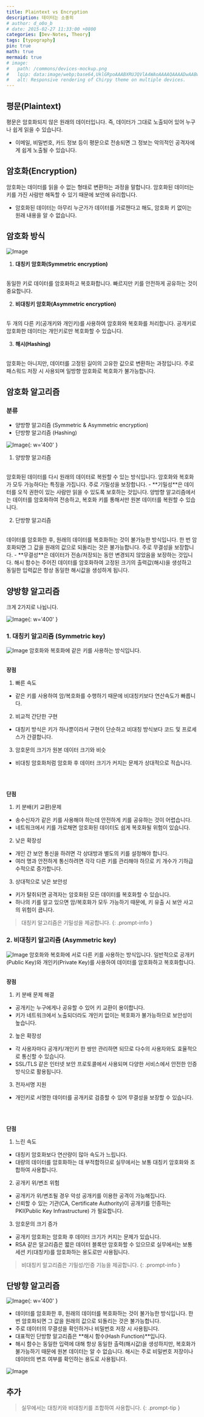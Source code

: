 ```yaml
---
title: Plaintext vs Encryption
description: 데이터는 소중히
# author: d_o0o_b
# date: 2015-02-27 11:33:00 +0800
categories: [Dev-Notes, Theory]
tags: [typography]
pin: true
math: true
mermaid: true
# image:
#   path: /commons/devices-mockup.png
#   lqip: data:image/webp;base64,UklGRpoAAABXRUJQVlA4WAoAAAAQAAAADwAABwAAQUxQSDIAAAARL0AmbZurmr57yyIiqE8oiG0bejIYEQTgqiDA9vqnsUSI6H+oAERp2HZ65qP/VIAWAFZQOCBCAAAA8AEAnQEqEAAIAAVAfCWkAALp8sF8rgRgAP7o9FDvMCkMde9PK7euH5M1m6VWoDXf2FkP3BqV0ZYbO6NA/VFIAAAA
#   alt: Responsive rendering of Chirpy theme on multiple devices.
---
```


## 평문(Plaintext)
평문은 암호화되지 않은 원래의 데이터입니다. 즉, 데이터가 그대로 노출되어 있어 누구나 쉽게 읽을 수 있습니다.
- 이메일, 비밀번호, 카드 정보 등이 평문으로 전송되면 그 정보는 악의적인 공격자에게 쉽게 노출될 수 있습니다.

## 암호화(Encryption)
암호화는 데이터를 읽을 수 없는 형태로 변환하는 과정을 말합니다. 암호화된 데이터는 키를 가진 사람만 해독할 수 있기 때문에 보안에 유리합니다.
- 암호화된 데이터는 아무리 누군가가 데이터를 가로챈다고 해도, 암호화 키 없이는 원래 내용을 알 수 없습니다.

## 암호화 방식
![Image](https://github.com/user-attachments/assets/7607e624-d0b1-4650-8eb6-df81a7da8c72?raw=true)


1. **대칭키 암호화(Symmetric encryption)**
<br/>
동일한 키로 데이터를 암호화하고 복호화합니다. 빠르지만 키를 안전하게 공유하는 것이 중요합니다.

2. **비대칭키 암호화(Asymmetric encryption)**
<br/>
두 개의 다른 키(공개키와 개인키)를 사용하여 암호화와 복호화를 처리합니다. 공개키로 암호화한 데이터는 개인키로만 복호화할 수 있습니다.


3. **해시(Hashing)**
<br/>
암호화는 아니지만, 데이터를 고정된 길이의 고유한 값으로 변환하는 과정입니다. 주로 패스워드 저장 시 사용되며 일방향 암호화로 복호화가 불가능합니다.



## 암호화 알고리즘

### 분류
- 양방향 알고리즘 (Symmetric & Asymmetric encryption)
- 단방향 알고리즘 (Hashing)

![Image](https://github.com/user-attachments/assets/c54264b1-8a3a-49ba-bc6c-d4168b641f57?raw=true){: w='400' }


1. 양방향 알고리즘
<br/>
암호화된 데이터를 다시 원래의 데이터로 복원할 수 있는 방식입니다. 암호화와 복호화가 모두 가능하다는 특징을 가집니다.
주로 기밀성을 보장합니다.
 - **기밀성**은 데이터를 오직 권한이 있는 사람만 읽을 수 있도록 보호하는 것입니다. 양방향 알고리즘에서는 데이터를 암호화하여 전송하고, 복호화 키를 통해서만 원본 데이터를 복원할 수 있습니다.

2. 단방향 알고리즘
<br/>
데이터를 암호화한 후, 원래의 데이터를 복호화하는 것이 불가능한 방식입니다. 한 번 암호화되면 그 값을 원래의 값으로 되돌리는 것은 불가능합니다.
주로 무결성을 보장합니다.
 - **무결성**은 데이터가 전송/저장되는 동안 변경되지 않았음을 보장하는 것입니다. 해시 함수는 주어진 데이터를 암호화하여 고정된 크기의 출력값(해시)을 생성하고 동일한 입력값은 항상 동일한 해시값을 생성하게 됩니다.

## 양방향 알고리즘
크게 2가지로 나뉩니다.

![Image](https://github.com/user-attachments/assets/a1aff6eb-2157-4c15-b395-258537f1ad3d?raw=true){: w='400' }




### 1. 대칭키 알고리즘 (Symmetric key)

![Image](https://github.com/user-attachments/assets/c932d544-92c2-4834-acd7-96006da2b23b?raw=true)
암호화와 복호화에 같은 키를 사용하는 방식입니다.
<br/>
<br/>

**장점**
1. 빠른 속도
- 같은 키를 사용하여 암/복호화를 수행하기 때문에 비대칭키보다 연산속도가 빠릅니다.
<!-- - 특히, AES, DES 같은 알고리즘은 하드웨어 가속을 활용하여 빠른 암호화를 지원한다. -->

2. 비교적 간단한 구현
- 대칭키 방식은 키가 하나뿐이라서 구현이 단순하고 비대칭 방식보다 코드 및 프로세스가 간결합니다.

3. 암호문의 크기가 원본 데이터 크기와 비슷
- 비대칭 암호화처럼 암호화 후 데이터 크기가 커지는 문제가 상대적으로 적습니다.

<br/>
<br/>

**단점**
1. 키 분배(키 교환)문제
- 송수신자가 같은 키를 사용해야 하는데 안전하게 키를 공유하는 것이 어렵습니다.
- 네트워크에서 키를 가로채면 암호화된 데이터도 쉽게 복호화될 위험이 있습니다.
<!-- - 그래서, Diffie-Hellman 키 교환 같은 보안 프로토콜이 필요하다. -->

2. 낮은 확장성
- 개인 간 보안 통신을 하려면 각 상대방과 별도의 키를 설정해야 합니다.
- 여러 명과 안전하게 통신하려면 각각 다른 키를 관리해야 하므로 키 개수가 기하급수적으로 증가합니다.
<!-- - 기업 환경에서는 키 관리 시스템(Key Management System, KMS)이 필수적으로 필요해진다. -->

3. 상대적으로 낮은 보안성
- 키가 탈취되면 공격자는 암호화된 모든 데이터를 복호화할 수 있습니다.
- 하나의 키를 알고 있으면 암/복호화가 모두 가능하기 때문에, 키 유출 시 보안 사고의 위험이 큽니다.



> 대칭키 알고리즘은 기밀성을 제공합니다.
{: .prompt-info }



### 2. 비대칭키 알고리즘 (Asymmetric key)

![Image](https://github.com/user-attachments/assets/8041238d-250c-485e-91f0-b55095686cf3?raw=true)
암호화와 복호화에 서로 다른 키를 사용하는 방식입니다. 일반적으로 공개키(Public Key)와 개인키(Private Key)를 사용하여 데이터를 암호화하고 복호화합니다.
<br/>
<br/>

**장점**
1. 키 분배 문제 해결
- 공개키는 누구에게나 공유할 수 있어 키 교환이 용이합니다.
- 키가 네트워크에서 노출되더라도 개인키 없이는 복호화가 불가능하므로 보안성이 높습니다.

2. 높은 확장성
- 각 사용자마다 공개키/개인키 한 쌍만 관리하면 되므로 다수의 사용자와도 효율적으로 통신할 수 있습니다.
- SSL/TLS 같은 인터넷 보안 프로토콜에서 사용되며 다양한 서비스에서 안전한 인증 방식으로 활용됩니다.

3. 전자서명 지원
- 개인키로 서명한 데이터를 공개키로 검증할 수 있어 무결성을 보장할 수 있습니다.

<br/>
<br/>

**단점**
1. 느린 속도
- 대칭키 암호화보다 연산량이 많아 속도가 느립니다.
- 대량의 데이터를 암호화하는 데 부적합하므로 실무에서는 보통 대칭키 암호화와 조합하여 사용합니다.

2. 공개키 위/변조 위험
- 공개키가 위/변조될 경우 악성 공개키를 이용한 공격이 가능해집니다.
- 신뢰할 수 있는 기관(CA, Certificate Authority)이 공개키를 인증하는 PKI(Public Key Infrastructure) 가 필요합니다.

3. 암호문의 크기 증가
- 공개키 암호화는 암호화 후 데이터 크기가 커지는 문제가 있습니다.
- RSA 같은 알고리즘은 짧은 데이터 블록만 암호화할 수 있으므로 실무에서는 보통 세션 키(대칭키)를 암호화하는 용도로만 사용됩니다.

> 비대칭키 알고리즘은 기밀성/인증 기능을 제공합니다.
{: .prompt-info }

## 단방향 알고리즘

![Image](https://github.com/user-attachments/assets/4da8a691-e900-4cec-8b91-bbbae0067096?raw=true){: w='400' }

- 데이터를 암호화한 후, 원래의 데이터를 복호화하는 것이 불가능한 방식입니다. 한 번 암호화되면 그 값을 원래의 값으로 되돌리는 것은 불가능합니다.
- 주로 데이터의 무결성을 확인하거나 비밀번호 저장 시 사용됩니다.
- 대표적인 단방향 알고리즘은 **해시 함수(Hash Function)**입니다.
- 해시 함수는 동일한 입력에 대해 항상 동일한 출력(해시값)을 생성하지만, 복호화가 불가능하기 때문에 원본 데이터는 알 수 없습니다. 해시는 주로 비밀번호 저장이나 데이터의 변조 여부를 확인하는 용도로 사용됩니다.

![Image](https://github.com/user-attachments/assets/49a26c75-9142-4e9b-ab55-a73e278ccfbf?raw=true)


## 추가 
> 실무에서는 대칭키와 비대칭키를 조합하여 사용합니다.
{: .prompt-tip }